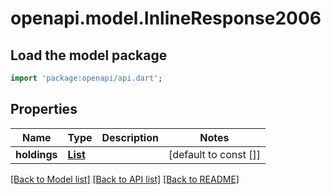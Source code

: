 # openapi.model.InlineResponse2006

## Load the model package
```dart
import 'package:openapi/api.dart';
```

## Properties
Name | Type | Description | Notes
------------ | ------------- | ------------- | -------------
**holdings** | [**List<InlineResponse2006Holdings>**](InlineResponse2006Holdings.md) |  | [default to const []]

[[Back to Model list]](../README.md#documentation-for-models) [[Back to API list]](../README.md#documentation-for-api-endpoints) [[Back to README]](../README.md)



